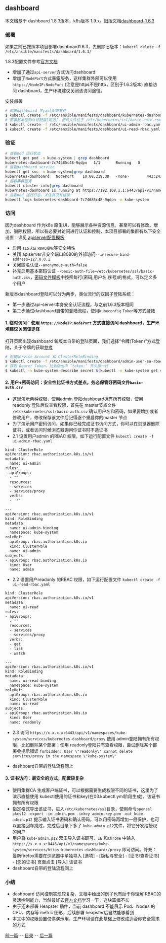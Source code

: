 ## dashboard

本文档基于 dashboard 1.8.3版本，k8s版本 1.9.x。旧版文档[dashboard-1.6.3](dashboard.1.6.3.md)

### 部署

如果之前已按照本项目部署dashboard1.6.3，先删除旧版本：`kubectl delete -f /etc/ansible/manifests/dashboard/1.6.3/`

1.8.3配置文件参考[官方文档](https://raw.githubusercontent.com/kubernetes/dashboard/master/src/deploy/recommended/kubernetes-dashboard.yaml)

+ 增加了通过`api-server`方式访问dashboard
+ 增加了`NodePort`方式暴露服务，这样集群外部可以使用 `https://NodeIP:NodePort` (注意是https不是http，区别于1.6.3版本) 直接访问 dashboard，生产环境建议关闭该访问途径。

安装部署

``` bash
# 部署dashboard 主yaml配置文件
$ kubectl create -f /etc/ansible/manifests/dashboard/kubernetes-dashboard.yaml
# 部署基本密码认证配置[可选]，密码文件位于 /etc/kubernetes/ssl/basic-auth.csv
$ kubectl create -f /etc/ansible/manifests/dashboard/ui-admin-rbac.yaml
$ kubectl create -f /etc/ansible/manifests/dashboard/ui-read-rbac.yaml
```

### 验证

``` bash
# 查看pod 运行状态
kubectl get pod -n kube-system | grep dashboard
kubernetes-dashboard-7c74685c48-9qdpn   1/1       Running   0          22s
# 查看dashboard service
kubectl get svc -n kube-system|grep dashboard
kubernetes-dashboard   NodePort    10.68.219.38   <none>        443:24108/TCP                   53s
# 查看集群服务
kubectl cluster-info|grep dashboard
kubernetes-dashboard is running at https://192.168.1.1:6443/api/v1/namespaces/kube-system/services/https:kubernetes-dashboard:/proxy
# 查看pod 运行日志，关注有没有错误
kubectl logs kubernetes-dashboard-7c74685c48-9qdpn -n kube-system
```

### 访问

因为dashboard 作为k8s 原生UI，能够展示各种资源信息，甚至可以有修改、增加、删除权限，所以有必要对访问进行认证和控制，本项目部署的集群有以下安全设置：详见 [apiserver配置模板](../../roles/kube-master/templates/kube-apiserver.service.j2)

+ 启用 `TLS认证` `RBAC授权`等安全特性
+ 关闭 apiserver非安全端口8080的外部访问`--insecure-bind-address=127.0.0.1`
+ 关闭匿名认证`--anonymous-auth=false`
+ 补充启用基本密码认证 `--basic-auth-file=/etc/kubernetes/ssl/basic-auth.csv`，[密码文件模板](../../roles/kube-master/templates/basic-auth.csv.j2)中按照每行(密码,用户名,序号)的格式，可以定义多个用户

新版本dashboard登陆可以分为两步，类似流行的双因子登陆系统：

+ 第一步通过api-server本身安全认证流程，与之前1.6.3版本相同
+ 第二步通过dashboard自带的登陆流程，使用`Kubeconfig` `Token`等方式登陆

#### 1. 临时访问：使用 `https://NodeIP:NodePort` 方式直接访问 dashboard，生产环境建议关闭该途径
打开页面出现dashboard 新版本自带的登陆页面，我们选择“令牌(Token)”方式登陆，关于令牌的获取[参考](https://github.com/kubernetes/dashboard/wiki/Creating-sample-user)

``` bash
# 创建Service Account 和 ClusterRoleBinding
$ kubectl create -f /etc/ansible/manifests/dashboard/admin-user-sa-rbac.yaml
# 获取 Bearer Token，找到输出中 ‘token:’ 开头那一行
$ kubectl -n kube-system describe secret $(kubectl -n kube-system get secret | grep admin-user | awk '{print $1}')
```

#### 2. 用户+密码访问：安全性比证书方式差点，务必保管好密码文件`basic-auth.csv`

- 这里演示两种权限，使用admin 登陆dashboard拥有所有权限，使用readonly 登陆后仅查看权限，首先在 master节点文件 `/etc/kubernetes/ssl/basic-auth.csv` 确认用户名和密码，如果要增加或者修改用户，修改保存该文件后记得逐个重启你的master 节点
- 为了演示用户密码访问，如果你已经完成证书访问方式，你可以在浏览器删除证书，或者访问时候浏览器询问你证书时不选证书
- 2.1 设置用户admin 的RBAC 权限，如下运行配置文件 `kubectl create -f ui-admin-rbac.yaml`

``` bash
kind: ClusterRole
apiVersion: rbac.authorization.k8s.io/v1
metadata:
  name: ui-admin
rules:
- apiGroups:
  - ""
  resources:
  - services
  - services/proxy
  verbs:
  - '*'

---
apiVersion: rbac.authorization.k8s.io/v1
kind: RoleBinding
metadata:
  name: ui-admin-binding
  namespace: kube-system
roleRef:
  apiGroup: rbac.authorization.k8s.io
  kind: ClusterRole
  name: ui-admin
subjects:
- apiGroup: rbac.authorization.k8s.io
  kind: User
  name: admin
```  
- 2.2 设置用户readonly 的RBAC 权限，如下运行配置文件 `kubectl create -f ui-read-rbac.yaml`

``` bash
kind: ClusterRole
apiVersion: rbac.authorization.k8s.io/v1
metadata:
  name: ui-read
rules:
- apiGroups:
  - ""
  resources:
  - services
  - services/proxy
  verbs:
  - get
  - list
  - watch

---
apiVersion: rbac.authorization.k8s.io/v1
kind: RoleBinding
metadata:
  name: ui-read-binding
  namespace: kube-system
roleRef:
  apiGroup: rbac.authorization.k8s.io
  kind: ClusterRole
  name: ui-read
subjects:
- apiGroup: rbac.authorization.k8s.io
  kind: User
  name: readonly
```
- 2.3 访问 `https://x.x.x.x:6443/api/v1/namespaces/kube-system/services/kubernetes-dashboard/proxy` 使用 admin登陆拥有所有权限，比如删除某个部署；使用 readonly登陆只有查看权限，尝试删除某个部署会提示错误 `forbidden: User \"readonly\" cannot delete services/proxy in the namespace \"kube-system\"`

- dashboard自带的登陆流程同上

#### 3. 证书访问：最安全的方式，配置较复杂
- 使用集群CA 生成客户端证书，可以根据需要生成权限不同的证书，这里为了演示直接使用 kubectl使用的证书和key(在03.kubectl.yml阶段生成)，该证书拥有所有权限
- 指定格式导出该证书，进入`/etc/kubernetes/ssl`目录，使用命令`openssl pkcs12 -export -in admin.pem -inkey admin-key.pem -out kube-admin.p12` 提示输入证书密码和确认密码，可以用密码再增加一层保护，也可以直接回车跳过，完成后目录下多了 `kube-admin.p12`文件，将它分发给授权的用户
- 用户将 `kube-admin.p12` 双击导入证书即可，`IE` 和`Chrome` 中输入`https://x.x.x.x:8443/api/v1/namespaces/kube-system/services/https:kubernetes-dashboard:/proxy` 即可访问。补充：最新firefox需要在浏览器中单独导入 [选项] - [隐私与安全] - [证书/查看证书] - [您的证书] 页面点击 [导入] 该证书
- dashboard自带的登陆流程同上

### 小结

+ dashboard 访问控制实现较复杂，文档中给出的例子也有助于你理解 RBAC的灵活控制能力，当然最好去[官方文档](https://kubernetes.io/docs/admin/authorization/rbac/)学习一下，这块篇幅不长
+ 由于还未部署 Heapster 插件，当前 dashboard 不能展示 Pod、Nodes 的 CPU、内存等 metric 图形，后续部署 heapster后自然能够看到
+ 本文中的权限设置仅供演示用，生产环境请在此基础上修改成适合你安全需求的方式

[前一篇](kubedns.md) -- [目录](index.md) -- [后一篇](heapster.md)
